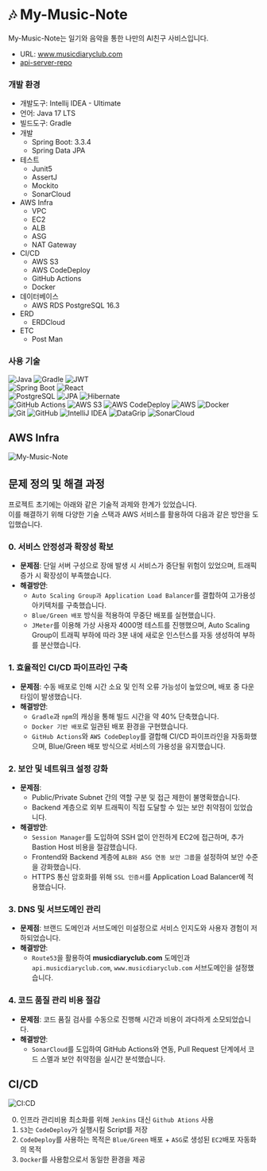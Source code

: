 #   🎶 My-Music-Note
My-Music-Note는 일기와 음악을 통한 나만의 AI친구 사비스입니다.
- URL: www.musicdiaryclub.com
- [api-server-repo](https://github.com/My-Music-Note/back)



### 개발 환경
- 개발도구: Intellij IDEA - Ultimate
- 언어: Java 17 LTS<br>
- 빌드도구: Gradle
- 개발
  - Spring Boot: 3.3.4
  - Spring Data JPA
- 테스트
  - Junit5
  - AssertJ
  - Mockito
  - SonarCloud
- AWS Infra
  - VPC
  - EC2
  - ALB
  - ASG
  - NAT Gateway
- CI/CD
  - AWS S3
  - AWS CodeDeploy
  - GitHub Actions
  - Docker
- 데이터베이스
  - AWS RDS PostgreSQL 16.3
- ERD
  - ERDCloud
- ETC
   - Post Man

### 사용 기술
![Java](https://img.shields.io/badge/java-%23ED8B00.svg?style=for-the-badge&logo=openjdk&logoColor=white)
![Gradle](https://img.shields.io/badge/Gradle-02303A.svg?style=for-the-badge&logo=gradle&logoColor=white)
![JWT](https://img.shields.io/badge/JWT-black?style=for-the-badge&logo=JSON%20web%20tokens)
<br>
![Spring Boot](https://img.shields.io/badge/Spring_Boot-%236DB33F.svg?style=for-the-badge&logo=spring-boot&logoColor=white)
![React](https://img.shields.io/badge/React-61DAFB.svg?style=for-the-badge&logo=react&logoColor=black)
<br>
![PostgreSQL](https://img.shields.io/badge/PostgreSQL-4169E1.svg?style=for-the-badge&logo=postgresql&logoColor=white)
![JPA](https://img.shields.io/badge/JPA-007396.svg?style=for-the-badge&logo=java&logoColor=white)
![Hibernate](https://img.shields.io/badge/Hibernate-59666C.svg?style=for-the-badge&logo=hibernate&logoColor=white)
<br>
![GitHub Actions](https://img.shields.io/badge/github%20actions-%232671E5.svg?style=for-the-badge&logo=githubactions&logoColor=white)
![AWS S3](https://img.shields.io/badge/Amazon%20S3-569A31.svg?style=for-the-badge&logo=amazon-s3&logoColor=white)
![AWS CodeDeploy](https://img.shields.io/badge/AWS%20CodeDeploy-232F3E.svg?style=for-the-badge&logo=amazon-aws&logoColor=white)
![AWS](https://img.shields.io/badge/Amazon%20AWS-232F3E.svg?style=for-the-badge&logo=amazon-aws&logoColor=white)
![Docker](https://img.shields.io/badge/Docker-2496ED?style=for-the-badge&logo=Docker&logoColor=white)
<br>
![Git](https://img.shields.io/badge/Git-F05032.svg?style=for-the-badge&logo=git&logoColor=white)
![GitHub](https://img.shields.io/badge/GitHub-181717.svg?style=for-the-badge&logo=github&logoColor=white)
![IntelliJ IDEA](https://img.shields.io/badge/IntelliJ_IDEA-000000.svg?style=for-the-badge&logo=intellij-idea&logoColor=white)
![DataGrip](https://img.shields.io/badge/DataGrip-000000.svg?style=for-the-badge&logo=datagrip&logoColor=white)
![SonarCloud](https://img.shields.io/badge/SonarCloud-F3702A.svg?style=for-the-badge&logo=sonarcloud&logoColor=white)


## AWS Infra
![My-Music-Note](https://github.com/user-attachments/assets/384049f4-670b-464b-b53f-b2b6579e8622)

## 문제 정의 및 해결 과정

프로젝트 초기에는 아래와 같은 기술적 과제와 한계가 있었습니다.  
이를 해결하기 위해 다양한 기술 스택과 AWS 서비스를 활용하여 다음과 같은 방안을 도입했습니다.

### 0. 서비스 안정성과 확장성 확보
- **문제점**: 단일 서버 구성으로 장애 발생 시 서비스가 중단될 위험이 있었으며, 트래픽 증가 시 확장성이 부족했습니다.
- **해결방안**:
  - `Auto Scaling Group과 Application Load Balancer`를 결합하여 고가용성 아키텍처를 구축했습니다.
  - `Blue/Green 배포` 방식을 적용하여 무중단 배포를 실현했습니다.
  - `JMeter`를 이용해 가상 사용자 4000명 테스트를 진행했으며, Auto Scaling Group이 트래픽 부하에 따라 3분 내에 새로운 인스턴스를 자동 생성하여 부하를 분산했습니다.

### 1. 효율적인 CI/CD 파이프라인 구축
- **문제점**: 수동 배포로 인해 시간 소요 및 인적 오류 가능성이 높았으며, 배포 중 다운타임이 발생했습니다.
- **해결방안**:
  - `Gradle`과 `npm`의 캐싱을 통해 빌드 시간을 약 40% 단축했습니다.
  - `Docker 기반 배포`로 일관된 배포 환경을 구현했습니다.
  - `GitHub Actions`와 `AWS CodeDeploy`를 결합해 CI/CD 파이프라인을 자동화했으며, Blue/Green 배포 방식으로 서비스의 가용성을 유지했습니다.

### 2. 보안 및 네트워크 설정 강화
- **문제점**:
  - Public/Private Subnet 간의 역할 구분 및 접근 제한이 불명확했습니다.
  - Backend 계층으로 외부 트래픽이 직접 도달할 수 있는 보안 취약점이 있었습니다.
- **해결방안**:
  - `Session Manager`를 도입하여 SSH 없이 안전하게 EC2에 접근하며, 추가 Bastion Host 비용을 절감했습니다.
  - Frontend와 Backend 계층에 `ALB와 ASG 연동 보안 그룹`을 설정하여 보안 수준을 강화했습니다.
  - HTTPS 통신 암호화를 위해 `SSL 인증서`를 Application Load Balancer에 적용했습니다.

### 3. DNS 및 서브도메인 관리
- **문제점**: 브랜드 도메인과 서브도메인 미설정으로 서비스 인지도와 사용자 경험이 저하되었습니다.
- **해결방안**:
  - `Route53`을 활용하여 **musicdiaryclub.com** 도메인과 `api.musicdiaryclub.com`, `www.musicdiaryclub.com` 서브도메인을 설정했습니다.

### 4. 코드 품질 관리 비용 절감
- **문제점**: 코드 품질 검사를 수동으로 진행해 시간과 비용이 과다하게 소모되었습니다.
- **해결방안**:
  - `SonarCloud`를 도입하여 GitHub Actions와 연동, Pull Request 단계에서 코드 스멜과 보안 취약점을 실시간 분석했습니다.


## CI/CD

![CI:CD](https://github.com/user-attachments/assets/f96eb2c9-a07a-42cd-b910-4bd0344e22f2)

0. 인프라 관리비용 최소화를 위해 `Jenkins` 대신 `Github Ations` 사용
1. `S3`는 `CodeDeploy`가 실행시킬 Script를 저장
2. `CodeDeploy`를 사용하는 목적은 `Blue/Green` 배포 + `ASG`로 생성된 `EC2`배포 자동화의 목적 
3. `Docker`를 사용함으로서 동일한 환경을 제공


